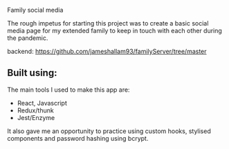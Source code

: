 
Family social media

The rough impetus for starting this project was to create a basic social media page for my extended family to keep in touch with each other during the pandemic.

backend: https://github.com/jameshallam93/familyServer/tree/master

## Built using:
The main tools I used to make this app are:

- React, Javascript
- Redux/thunk
- Jest/Enzyme

It also gave me an opportunity to practice using custom hooks, stylised components and password hashing using bcrypt.

